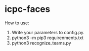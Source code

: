 # icpc-faces
How to use: 
1. Write your parameters to config.py.
2. python3 -m pip3 requirenments.txt
3. python3 recognize_teams.py
